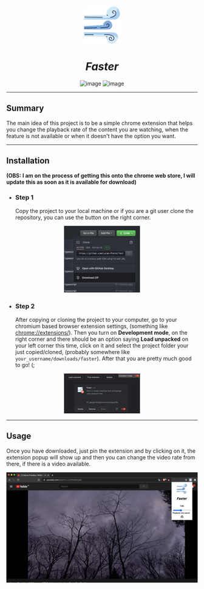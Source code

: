 <p align="center">
<img src="dist/assets/faster_logo.png" alt="logo" width="100px">

<h1 align="center"><i>Faster</i></h1>

</p>

<p align="center">
<img src="https://img.shields.io/badge/Code-Typescript-informational?style=flat&logo=typescript&logoColor=white&color=2bbc8a" alt="image" />
<img src="https://img.shields.io/badge/chrome web store-Chrome-informational?style=flat&logo=chrome&logoColor=white&color=2bbc8a" alt="image" />

</p>

---

## Summary

The main idea of this project is to be a simple chrome extension that helps you change the playback rate of the content you are watching, when the feature is not available or when it doesn't have the option you want.

---

## Installation

**(OBS: I am on the process of getting this onto the chrome web store, I will update this as soon as it is available for download)**

- ### Step 1

  Copy the project to your local machine or if you are a git user clone the repository, you can use the button on the right corner.

<p align="center">
<img src="dist/assets/download_example.png" alt="download_example" width="200px">
</p>

- ### Step 2
  After copying or cloning the project to your computer, go to your chromium based browser extension settings, (something like <a href="chrome://extensions/">chrome://extensions/</a>).
  Then you turn on **Development mode**, on the right corner and there should be an option saying **Load unpacked** on your left corner this time, click on it and select the project folder your just copied/cloned, (probably somewhere like `your_username/downloads/faster`).
  After that you are pretty much good to go! (;

<p align="center">
  <img src="dist/assets/completed_example.png" alt="completed_example" width="200px">
</p>

---

## Usage

Once you have downloaded, just pin the extension and by clicking on it, the extension popup will show up and then you can change the video rate from there, if there is a video available.

<p align="center">
<img src="dist/assets/usage_example.png" alt="usage_example" width="600px">
</p>

